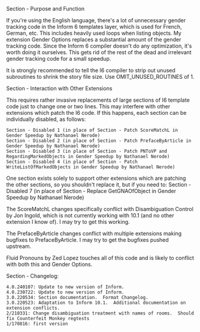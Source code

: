Section - Purpose and Function

If you're using the English language, there's a lot of unnecessary gender tracking code in the Inform 6 templates layer, which is used for French, German, etc.  This includes heavily used loops when listing objects.  My extension Gender Options replaces a substantial amount of the gender tracking code.  Since the Inform 6 compiler doesn't do any optimization, it's worth doing it ourselves.  This gets rid of the rest of the dead and irrelevant gender tracking code for a small speedup.

It is strongly recommended to tell the I6 compiler to strip out unused subroutines to shrink the story file size.
	Use OMIT_UNUSED_ROUTINES of 1.

Section - Interaction with Other Extensions

This requires rather invasive replacements of large sections of I6 template code just to change one or two lines.  This may interfere with other extensions which patch the I6 code.  If this happens, each section can be individually disabled, as follows:

	Section - Disabled 1 (in place of Section - Patch ScoreMatchL in Gender Speedup by Nathanael Nerode)
	Section - Disabled 2 (in place of Section - Patch PrefaceByArticle in Gender Speedup by Nathanael Nerode)
	Section - Disabled 3 (in place of Section - Patch PNToVP and RegardingMarkedObjects in Gender Speedup by Nathanael Nerode)
	Section - Disabled 4 (in place of Section - Patch WriteListOfMarkedObjects in Gender Speedup by Nathanael Nerode)

One section exists solely to support other extensions which are patching the other sections, so you shouldn't replace it, but if you need to:
	Section - Disabled 7 (in place of Section - Replace GetGNAOfObject in Gender Speedup by Nathanael Nerode)

The ScoreMatchL changes specifically conflict with Disambiguation Control by Jon Ingold, which is not currently working with 10.1 (and no other extension I know of).  I may try to get this working.

The PrefaceByArticle changes conflict with multiple extensions making bugfixes to PrefaceByArticle.  I may try to get the bugfixes pushed upstream.

Fluid Pronouns by Zed Lopez touches all of this code and is likely to conflict with both this and Gender Options.

Section - Changelog:

	4.0.240107: Update to new version of Inform.
	4.0.230722: Update to new version of Inform.
	3.0.220534: Section documentation.  Format Changelog.
	3.0.220523: Adaptation to Inform 10.1.  Additional documentation on extension conflicts.
	2/210331: Change disambiguation treatment with names of rooms.  Should fix Counterfeit Monkey regtests
	1/170816: first version

